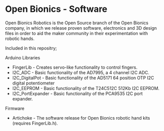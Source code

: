 # Open Bionics - Software

Open Bionics Robotics is the Open Source branch of the Open Bionics company, in which we release proven software, electronics and 3D design files in order to aid the maker community in their experimentation with robotic hands.

Included in this repositry;

Arduino Libraries

- FingerLib - Creates servo-like functionality to control fingers.
- I2C_ADC - Basic functionality of the AD7995, a 4 channel I2C ADC.
- I2C_DigitalPot - Basic functionality of the AD5171 64 position OTP I2C digital potentiometer
- I2C_EEPROM - Basic functionality of the T24C512C 512Kb I2C EEPROM.
- I2C_PortExpander - Basic functionality of the PCA9535 I2C port expander.


Firmware

- Artichoke - The software release for Open Bionics robotic hand kits (requires FingerLib.h).
